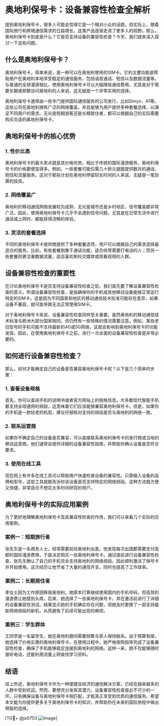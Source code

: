 # 奥地利保号卡：设备兼容性检查全解析

提到奥地利保号卡，很多人可能会觉得它是一个相对小众的话题。但实际上，随着国际旅行和跨境通信需求的日益增长，这类产品逐渐走进了更多人的视野。那么，奥地利保号卡到底是什么？它是否支持设备的兼容性检查？今天，我们就来深入探讨一下这些问题。

## 什么是奥地利保号卡？

奥地利保号卡，简单来说，是一种可以在奥地利使用的SIM卡。它的主要功能是帮助用户在奥地利本地享受稳定的通信服务，包括语音通话、短信以及数据流量等。与普通的全球漫游相比，使用奥地利保号卡可以大幅降低通信费用，尤其是对于需要长期或频繁访问奥地利的人来说，这无疑是一个非常实用的选择。

奥地利保号卡通常由一些专门提供国际通信服务的公司发行，比如Simyo、A1等。这些公司在奥地利拥有广泛的网络覆盖，并且能够为用户提供多种套餐选择，以满足不同用户的需求。无论是短期游客还是长期居住者，都可以根据自己的实际需要购买合适的奥地利保号卡。

## 奥地利保号卡的核心优势

### 1. **性价比高**
   奥地利保号卡的最大卖点就是其价格优势。相比于传统的国际漫游服务，奥地利保号卡的价格要便宜得多。例如，一些套餐可能仅需几十欧元就能提供数月的通话、短信和流量服务。这对于那些计划在奥地利停留较长时间的人来说，无疑是一笔划算的投资。

### 2. **网络覆盖广**
   奥地利的移动通信网络发展较为成熟，无论是城市还是乡村地区，信号覆盖都非常广泛。因此，使用奥地利保号卡几乎不会遇到信号问题，尤其是在日常生活中进行通话或上网时，都能获得流畅的体验。

### 3. **灵活的套餐选择**
   不同的奥地利保号卡提供商提供了多种套餐选项，用户可以根据自己的需求选择最适合的服务。比如，有些套餐侧重于通话功能，适合经常需要打电话的人；而另一些套餐则更注重数据流量，适合喜欢刷社交媒体或观看视频的人群。

## 设备兼容性检查的重要性

在讨论奥地利保号卡是否支持设备兼容性检查之前，我们首先要了解设备兼容性检查的意义。所谓设备兼容性检查，是指确保你的手机或其他移动设备能够正常运行特定的SIM卡。这是因为不同国家和地区的移动通信技术标准可能存在差异，如果设备不兼容，就可能导致无法正常使用SIM卡。

对于奥地利保号卡来说，设备兼容性检查同样至关重要。虽然奥地利的移动通信技术标准与欧洲大部分国家相同，但仍然有一些特殊的情况需要注意。例如，某些老旧型号的手机可能不支持最新的4G或5G网络，这就会影响到奥地利保号卡的功能发挥。因此，在使用奥地利保号卡之前，进行一次全面的设备兼容性检查是非常必要的。

## 如何进行设备兼容性检查？

那么，如何才能确定自己的设备是否兼容奥地利保号卡呢？以下是几个简单的步骤：

### 1. **查看设备规格**
   首先，你可以查阅手机的说明书或者官方网站上的规格信息。大多数现代智能手机都支持全球通用的频段，这意味着它们应该能够兼容奥地利保号卡。但是，如果你的手机是一款较老的机型，建议仔细核对支持的频段是否与奥地利的网络一致。

### 2. **联系运营商**
   如果你不确定自己的设备是否兼容，可以直接联系奥地利保号卡的发行商或当地的移动运营商。他们通常会提供详细的设备兼容性指南，并帮助你确认设备是否符合要求。

### 3. **使用在线工具**
   现在网上有许多在线工具可以帮助用户快速检查设备的兼容性。只需输入设备的品牌和型号，这些工具就能告诉你该设备是否支持特定的网络频段。这种方法既方便又快捷，非常适合不想花太多时间研究的用户。

## 奥地利保号卡的实际应用案例

为了更好地理解奥地利保号卡及其兼容性检查的作用，我们可以来看几个实际的应用案例。

### 案例一：短期旅行者
张先生是一名商务人士，经常需要前往奥地利出差。他发现每次出国都需要支付高额的国际漫游费用，于是决定购买一张奥地利保号卡。通过提前进行设备兼容性检查，张先生确认了自己的手机完全支持奥地利的网络频段，因此顺利激活了保号卡并开始使用。这次经历让他节省了大量的通信开支，同时也提高了工作效率。

### 案例二：长期居住者
李女士因为工作原因移居奥地利，她原本打算继续使用国内的手机号码，但高昂的漫游费让她感到头疼。后来，她选择了一张奥地利保号卡，并在激活前进行了详细的设备兼容性测试。结果显示她的手机确实存在问题，但她及时更换了一部支持最新网络频段的新机，从而避免了后续可能出现的麻烦。

### 案例三：学生群体
王同学是一名留学生，她在奥地利期间需要频繁与家人保持联系。由于预算有限，她选择了价格实惠的奥地利保号卡。在使用过程中，她严格按照指导完成了设备兼容性检查，确保了手机能够稳定连接到奥地利的网络。这样一来，她不仅能够随时接听电话，还能利用流量上网查找学习资料。

## 结语

综上所述，奥地利保号卡作为一种便捷且经济的通信解决方案，已经在越来越多的人群中受到欢迎。然而，要想充分发挥其潜力，设备兼容性检查是必不可少的一环。只有确保设备与奥地利保号卡相匹配，才能真正享受到优质的通信服务。希望本文能为你提供更多关于奥地利保号卡的知识，并帮助你在未来的国际旅程中做出明智的选择。

[TG💪+ @jx0703 ![Image](https://github.com/user-attachments/assets/dbca1d08-cadb-493c-b0ec-ad6f7a83f270)]